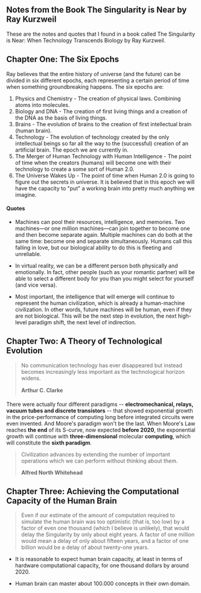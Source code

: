 ## Notes from the Book The Singularity is Near by Ray Kurzweil

These are the notes and quotes that I found in a book called The Singularity is Near: When Technology Transcends Biology by Ray Kurzweil.

## Chapter One: The Six Epochs

Ray believes that the entire history of universe (and the future) can be divided in six different epochs, each representing a certain period of time when something groundbreaking happens. The six epochs are:

1. Physics and Chemistry - The creation of physical laws. Combining atoms into molecules.
2. Biology and DNA - The creation of first living things and a creation of the DNA as the basis of living things.
3. Brains - The evolution of brains to the creation of first intellectual brain (human brain).
4. Technology - The evolution of technology created by the only intellectual beings so far all the way to the (successful) creation of an artificial brain. The epoch we are currently in.
5. The Merger of Human Technology with Human Intelligence - The point of time when the creators (humans) will become one with their technology to create a some sort of Human 2.0.
6. The Universe Wakes Up - The point of time when Human 2.0 is going to figure out the secrets in universe. It is believed that in this epoch we will have the capacity to "put" a working brain into pretty much anything we imagine.

#### Quotes

* Machines can pool their resources, intelligence, and memories. Two machines—or one million machines—can join together to become one and then become separate again. Multiple machines can do both at the same time: become one and separate simultaneously. Humans call this falling in love, but our biological ability to do this is fleeting and unreliable.

* In virtual reality, we can be a different person both physically and emotionally. In fact, other people (such as
your romantic partner) will be able to select a different body for you than you might select for yourself (and vice
versa).

* Most important, the intelligence that will emerge will continue to represent the human civilization, which is already a human-machine civilization. In other words, future machines will be human, even if they are not biological. This will be the next step in evolution, the next high-level paradigm shift, the next level of indirection.

## Chapter Two: A Theory of Technological Evolution

> No communication technology has ever disappeared but instead becomes increasingly less important as the technological horizon widens.
>
> **Arthur C. Clarke**

There were actually four different paradigms -- **electromechanical, relays, vacuum tubes and discrete transistors** -- that showed exponential growth in the price-performance of computing long before integrated circuits were even invented. And Moore's paradigm won't be the last. When Moore's Law reaches **the end** of its S-curve, now expected **before 2020**, the exponential growth will continue with **three-dimensional** molecular **computing**, which will constitute the **sixth paradigm**.

> Civilization advances by extending the number of important operations which we can perform without thinking about them.
>
> **Alfred North Whitehead**

## Chapter Three: Achieving the Computational Capacity of the Human Brain

> Even if our estimate of the amount of computation required to simulate the human brain was too optimistic (that is, too low) by a factor of even one thousand (which I believe is unlikely), that would delay the Singularity by only about eight years. A factor of one million would mean a delay of only about fifteen years, and a factor of one billion would be a delay of about twenty-one years.

* It is reasonable to expect human brain capacity, at least in terms of hardware computational capacity, for one thousand dollars by around 2020.

* Human brain can master about 100.000 concepts in their own domain.
